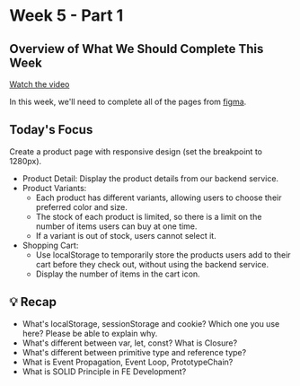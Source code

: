 # Week 5 - Part 1

## Overview of What We Should Complete This Week

[Watch the video](https://drive.google.com/file/d/1e3DyAh2ghi937QBP9T0FciLloWB9MXrg/view?usp=sharing)

In this week, we'll need to complete all of the pages from [figma](https://www.figma.com/file/sKhc4A0Gi427u1I5leT5ug/STYLiSH).

## Today's Focus

Create a product page with responsive design (set the breakpoint to 1280px).
- Product Detail: Display the product details from our backend service.
- Product Variants:
  + Each product has different variants, allowing users to choose their preferred color and size.
  + The stock of each product is limited, so there is a limit on the number of items users can buy at one time.
  + If a variant is out of stock, users cannot select it.
- Shopping Cart:
  + Use localStorage to temporarily store the products users add to their cart before they check out, without using the backend service.
  + Display the number of items in the cart icon.

## 💡 Recap

- What's localStorage, sessionStorage and cookie? Which one you use here? Please be able to explain why.
- What's different between var, let, const? What is Closure?
- What's different between primitive type and reference type?
- What is Event Propagation, Event Loop, PrototypeChain?
- What is SOLID Principle in FE Development?
